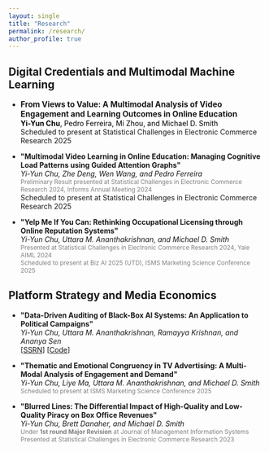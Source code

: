 ```yaml
---
layout: single
title: "Research"
permalink: /research/
author_profile: true
---
```


## Digital Credentials and Multimodal Machine Learning

- <span style="color:darygrey; font-size:1.1em;">**From Views to Value: A Multimodal Analysis of Video Engagement and Learning Outcomes in Online Education** </span> <br/>
  <span style="color:black; font-size:1em;">**Yi-Yun Chu**, Pedro Ferreira, Mi Zhou, and Michael D. Smith </span> <br>
  Scheduled to present at Statistical Challenges in Electronic Commerce Research 2025

- **"Multimodal Video Learning in Online Education: Managing Cognitive Load Patterns using Guided Attention Graphs"** <br/>
  *Yi-Yun Chu, Zhe Deng, Wen Wang, and Pedro Ferreira*<br/>
  <span style="color:gray; font-size:0.85em;">Preliminary Result presented at Statistical Challenges in Electronic Commerce Research 2024, Informs Annual Meeting 2024</span> <br>
  Scheduled to present at Statistical Challenges in Electronic Commerce Research 2025

- **"Yelp Me If You Can: Rethinking Occupational Licensing through Online Reputation Systems"** <br/>
  *Yi-Yun Chu, Uttara M. Ananthakrishnan, and Michael D. Smith* <br/>
  <span style="color:gray; font-size:0.85em;">Presented at Statistical Challenges in Electronic Commerce Research 2024, Yale AIML 2024 <br/>
  Scheduled to present at Biz AI 2025 (UTD), ISMS Marketing Science Conference 2025</span>

## Platform Strategy and Media Economics

- **"Data-Driven Auditing of Black-Box AI Systems: An Application to Political Campaigns"** <br/>
  *Yi-Yun Chu, Uttara M. Ananthakrishnan, Ramayya Krishnan, and Ananya Sen* <br/>
  [[SSRN](https://papers.ssrn.com/sol3/papers.cfm?abstract_id=5057627)] [[Code](https://github.com/yiyun-chu/PoliticalMessagingAnalysis)]  

- **"Thematic and Emotional Congruency in TV Advertising: A Multi-Modal Analysis of Engagement and Demand"** <br/>
  *Yi-Yun Chu, Liye Ma, Uttara M. Ananthakrishnan, and Michael D. Smith*  
  <span style="color:gray; font-size:0.85em;">Scheduled to present at ISMS Marketing Science Conference 2025</span>

- **"Blurred Lines: The Differential Impact of High-Quality and Low-Quality Piracy on Box Office Revenues"** <br/>
  *Yi-Yun Chu, Brett Danaher, and Michael D. Smith* <br/>
  <span style="color:gray; font-size:0.85em;">Under <strong>1st round Major Revision</strong> at Journal of Management Information Systems <br/>
  Presented at Statistical Challenges in Electronic Commerce Research 2023</span>


